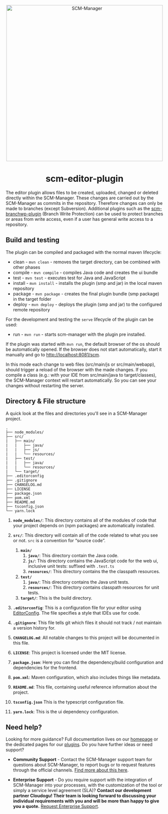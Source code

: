 <p align="center">
  <a href="https://www.scm-manager.org/">
    <img alt="SCM-Manager" src="https://download.scm-manager.org/images/logo/scm-manager_logo.png" width="500" />
  </a>
</p>
<h1 align="center">
  scm-editor-plugin
</h1>

The editor plugin allows files to be created, uploaded, changed or deleted directly within the SCM-Manager. 
These changes are carried out by the SCM-Manager as commits in the repository. 
Therefore changes can only be made to branches (except Subversion). 
Additional plugins such as the [scm-branchwp-plugin](https://github.com/scm-manager/scm-branchwp-plugin) (Branch Write Protection) can be used to protect branches or areas from write access, even if a user has general write access to a repository.

## Build and testing

The plugin can be compiled and packaged with the normal maven lifecycle:

- clean - `mvn clean` - removes the target directory, can be combined with other phases
- compile - `mvn compile` - compiles Java code and creates the ui bundle
- test - `mvn test` - executes test for Java and JavaScript
- install - `mvn install` - installs the plugin (smp and jar) in the local maven repository
- package - `mvn package` - creates the final plugin bundle (smp package) in the target folder
- deploy - `mvn deploy` - deploys the plugin (smp and jar) to the configured remote repository

For the development and testing the `serve` lifecycle of the plugin can be used:

- run - `mvn run` - starts scm-manager with the plugin pre installed.

If the plugin was started with `mvn run`, the default browser of the os should be automatically opened.
If the browser does not start automatically, start it manually and go to [http://localhost:8081/scm](http://localhost:8081/scm).

In this mode each change to web files (src/main/js or src/main/webapp), should trigger a reload of the browser with the made changes.
If you compile a class (e.g.: with your IDE from src/main/java to target/classes),
the SCM-Manager context will restart automatically. So you can see your changes without restarting the server.

## Directory & File structure

A quick look at the files and directories you'll see in a SCM-Manager project.

    .
    ├── node_modules/
    ├── src/
    |   ├── main/
    |   |   ├── java/
    |   |   ├── js/
    |   |   └── resources/
    |   ├── test/
    |   |   ├── java/
    |   |   └── resources/
    |   └── target/
    ├── .editorconfig
    ├── .gitignore
    ├── CHANGELOG.md
    ├── LICENSE
    ├── package.json
    ├── pom.xml
    ├── README.md
    ├── tsconfig.json
    └── yarn.lock

1.  **`node_modules/`**: This directory contains all of the modules of code that your project depends on (npm packages) are automatically installed.

2.  **`src/`**: This directory will contain all of the code related to what you see or not. `src` is a convention for “source code”.

    1. **`main/`**
       1. **`java/`**: This directory contain the Java code.
       2. **`js/`**: This directory contains the JavaScript code for the web ui, inclusive unit tests: suffixed with `.test.ts`
       3. **`resources/`**: This directory contains the the classpath resources.
    2. **`test/`**
       1. **`java/`**: This directory contains the Java unit tests.
       2. **`resources/`**: This directory contains classpath resources for unit tests.
    3. **`target/`**: This is the build directory.

3.  **`.editorconfig`**: This is a configuration file for your editor using [EditorConfig](https://editorconfig.org/). The file specifies a style that IDEs use for code.

4.  **`.gitignore`**: This file tells git which files it should not track / not maintain a version history for.

5.  **`CHANGELOG.md`**: All notable changes to this project will be documented in this file.

6.  **`LICENSE`**: This project is licensed under the MIT license.

7.  **`package.json`**: Here you can find the dependency/build configuration and dependencies for the frontend.

8.  **`pom.xml`**: Maven configuration, which also includes things like metadata.

9.  **`README.md`**: This file, containing useful reference information about the project.

10. **`tsconfig.json`** This is the typescript configuration file.

11. **`yarn.lock`**: This is the ui dependency configuration.

## Need help?

Looking for more guidance? Full documentation lives on our [homepage](https://www.scm-manager.org/docs/) or the dedicated pages for our [plugins](https://www.scm-manager.org/plugins/). Do you have further ideas or need support?

- **Community Support** - Contact the SCM-Manager support team for questions about SCM-Manager, to report bugs or to request features through the official channels. [Find more about this here](https://www.scm-manager.org/support/).

- **Enterprise Support** - Do you require support with the integration of SCM-Manager into your processes, with the customization of the tool or simply a service level agreement (SLA)? **Contact our development partner Cloudogu! Their team is looking forward to discussing your individual requirements with you and will be more than happy to give you a quote.** [Request Enterprise Support](https://cloudogu.com/en/scm-manager-enterprise/).
